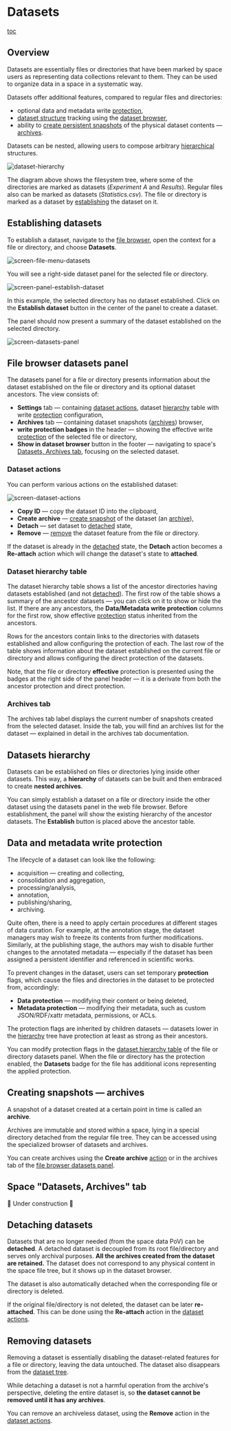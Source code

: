 # Datasets

[toc][]
<!-- FIXME: zrobić ticket i podlinkować do napisania doksów nowej wersji widoku -->

## Overview

Datasets are essentially files or directories that have been marked by space users as
representing data collections relevant to them. They can be used to organize data in
a space in a systematic way.

Datasets offer additional features, compared to regular files and directories:
- optional data and metadata write [protection][],
- [dataset structure][hierarchy] tracking using the [dataset browser][Datasets, Archives tab],
- ability to [create persistent snapshots][create archive] of the physical dataset contents —
  [archives][].

Datasets can be nested, allowing users to compose arbitrary [hierarchical][hierarchy] structures.

![dataset-hierarchy][]

The diagram above shows the filesystem tree, where some of the directories are marked as datasets (_Experiment A_ and _Results_). Regular files also can be marked as datasets (_Statistics.csv_). The file or directory is marked as a dataset by [establishing][establishing datasets] the dataset on it.

## Establishing datasets

To establish a dataset, navigate to the [file browser][], open the context for a file or directory, and choose **Datasets**.

<!-- FIXME: screeny powinny być z odpowiedniej wielkości ekranu i zooma - teraz są robocze -->

![screen-file-menu-datasets][]

You will see a right-side dataset panel for the selected file or directory.

![screen-panel-establish-dataset][]

In this example, the selected directory has no dataset established. Click on the **Establish dataset** button in the center of the panel to create a dataset.

<!-- FIXME: ten screen można ograniczyć do "This directory is a dataset..." -->
The panel should now present a summary of the dataset established on the selected directory.
<!-- FIXME: screen powinien zawierać dolny przycisk -->
![screen-datasets-panel][]

## File browser datasets panel

The datasets panel for a file or directory presents information about the dataset established on the file or directory and its optional dataset ancestors. The view consists of:
<!-- FIXME: screen z podziałem na 1,2,3,4? -->

* **Settings** tab — containing [dataset actions][], dataset [hierarchy][] table with write [protection][] configuration,
* **Archives** tab — containing dataset snapshots ([archives][]) browser,
* **write protection badges** in the header — showing the effective write [protection][] of the selected file or directory,
* **Show in dataset browser** button in the footer — navigating to space's [Datasets, Archives tab][], focusing on the selected dataset.

### Dataset actions
<!-- FIXME: tutaj dałbym większy screen z zaznaczeniem tej opcji -->
You can perform various actions on the established dataset:

![screen-dataset-actions][]
<!-- FIXME: linki dać na samych akcjach -->
* **Copy ID** — copy the dataset ID into the clipboard,
* **Create archive** — [create snapshot][create archive] of the dataset (an [archive][archives]),
* **Detach** — set dataset to [detached][detaching datasets] state,
* **Remove** — [remove][removing datasets] the dataset feature from the file or directory.

If the dataset is already in the [detached][detaching datasets] state, the **Detach** action becomes a **Re-attach** action which will change the dataset's state to **attached**.

### Dataset hierarchy table

<!-- FIXME: ładny screen, na którym jest pokazana większa hierarchia i zmienione ustawienia protekcji; można pociąć ten screen -->

The dataset hierarchy table shows a list of the ancestor directories having datasets established (and not [detached][detaching datasets]). The first row of the table shows a summary of the ancestor datasets — you can click on it to show or hide the list. If there are any ancestors, the **Data/Metadata write protection** columns for the first row, show effective [protection][] status inherited from the ancestors.

Rows for the ancestors contain links to the directories with datasets established and allow configuring the protection of each. The last row of the table shows information about the dataset established on the current file or directory and allows configuring the direct protection of the datasets.

Note, that the file or directory **effective** protection is presented using the badges at the right side of the panel header — it is a derivate from both the ancestor protection and direct protection.

### Archives tab

<!-- FIXME: screen taba i widoku -->
<!-- FIXME: link do dokumentacji -->

The archives tab label displays the current number of snapshots created from the selected dataset. Inside the tab, you will find an archives list for the dataset — explained in detail in the archives tab documentation.

## Datasets hierarchy

<!-- FIXME: datasety tworzą hierarchię - wystarczy wejść do środka i na pliku lub katalogu otworzyć panel datasetów i dać establish; wtedy w tabeli mamy dodatkowe rzeczy w hierarchii -->

<!-- FIXME: link do nested archives -->

Datasets can be established on files or directories lying inside other datasets. This way,
a **hierarchy** of datasets can be built and then embraced to create **nested archives**.

<!-- FIXME: diagram, na którym pokazujemy z lewej strony drzewo datasetów a po prawej kawałek screena z widoku hierarchii; na górze mogą być nagłówki "tabeli" - filesystem tree | dataset tree -->

You can simply establish a dataset on a file or directory inside the other dataset using the datasets panel in the web file browser. Before establishment, the panel will show the existing hierarchy of the ancestor datasets. The **Establish** button is placed above the ancestor table.

<!-- FIXME: screen pokazujący panel przed establishnięciem -->


## Data and metadata write protection

The lifecycle of a dataset can look like the following:
- acquisition — creating and collecting,
- consolidation and aggregation,
- processing/analysis,
- annotation,
- publishing/sharing,
- archiving.

Quite often, there is a need to apply certain procedures at different stages of data
curation. For example, at the annotation stage, the dataset managers may wish to freeze
its contents from further modifications. Similarly, at the publishing stage, the authors
may wish to disable further changes to the annotated metadata — especially if the dataset
has been assigned a persistent identifier and referenced in scientific works.

To prevent changes in the dataset, users can set temporary **protection** flags, which
cause the files and directories in the dataset to be protected from, accordingly:
<!-- FIXME: napisać szczegółowo? -->
- **Data protection** — modifying their content or being deleted,
- **Metadata protection** — modifying their metadata, such as custom JSON/RDF/xattr
  metadata, permissions, or ACLs.

The protection flags are inherited by children datasets — datasets lower in the [hierarchy][]
tree have protection at least as strong as their ancestors.

You can modify protection flags in the [dataset hierarchy table][] of the file or directory datasets panel. When the file or directory has the protection enabled, the **Datasets** badge for the file has additional icons representing the applied protection.

<!-- FIXME: screen z badge'a -->

<!-- FIXME: jak będzie dokumentacja nowego widoku datasets, archives to napisać, że tam można też otwierać panel zmian protekcji -->

## Creating snapshots — archives

A snapshot of a dataset created at a certain point in time is called an **archive**.

Archives are immutable and stored within a space, lying in a special directory detached
from the regular file tree. They can be accessed using the specialized browser of
datasets and archives.

You can create archives using the **Create archive** [action][dataset actions] or in the archives tab of the [file browser datasets panel][].

<!-- FIXME: link do opisu archives view -->

<!-- FIXME: wrzucić 2 małe screeny z datasets panel action i archives tab -->

## Space "Datasets, Archives" tab

🚧 Under construction 🚧

## Detaching datasets

Datasets that are no longer needed (from the space data PoV) can be **detached**. A
detached dataset is decoupled from its root file/directory and serves only archival
purposes. **All the archives created from the dataset are retained.** The dataset does not
correspond to any physical content in the space file tree, but it shows up in the dataset
browser.

The dataset is also automatically detached when the corresponding file or directory is
deleted.

If the original file/directory is not deleted, the dataset can be later **re-attached**.
This can be done using the **Re-attach** action in the [dataset actions][].

<!-- FIXME: screen akcji re-attachowania -->

<!-- FIXME: napisać o re-attachowaniu z poziomu Datasets, Archives -->

## Removing datasets

Removing a dataset is essentially disabling the dataset-related features for a file or
directory, leaving the data untouched. The dataset also disappears from the [dataset
tree][hierarchy].

While detaching a dataset is not a harmful operation from the archive's perspective,
deleting the entire dataset is, so **the dataset cannot be removed until it has any
archives**.

<!-- FIXME: screen z "remove not available" -->

<!-- FIXME: dopisać: Deleting archives of the dataset is described here. -->

You can remove an archiveless dataset, using the **Remove** action in the [dataset
actions][].

<!-- FIXME: screen z akcją remove -->

<!-- references -->

[toc]: <>

[establishing datasets]: #establishing-datasets

[protection]: #data-and-metadata-write-protection

[hierarchy]: #datasets-hierarchy

[dataset actions]: #dataset-actions

[detaching datasets]: #detaching-datasets

[removing datasets]: #removing-datasets

[Datasets, Archives tab]: #space-datasets-archives-tab

[create archive]: #creating-snapshots--archives

[dataset hierarchy table]: #dataset-hierarchy-table

[file browser datasets panel]: #file-browser-datasets-panel

[file browser]: web-file-browser.md

[archives]: archives.md

[dataset-hierarchy]: ../../images/user-guide/datasets/dataset-hierarchy.svg

[screen-panel-establish-dataset]: ../../images/user-guide/datasets/panel-establish-dataset.png

[screen-file-menu-datasets]: ../../images/user-guide/datasets/file-menu-datasets.png

[screen-datasets-panel]: ../../images/user-guide/datasets/datasets-panel.png

[screen-dataset-actions]: ../../images/user-guide/datasets/dataset-actions.png
